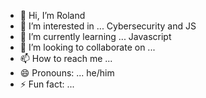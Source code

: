 - 👋 Hi, I’m Roland
- 👀 I’m interested in ... Cybersecurity and JS
- 🌱 I’m currently learning ... Javascript
- 💞️ I’m looking to collaborate on ...
- 📫 How to reach me ...
- 😄 Pronouns: ... he/him
- ⚡ Fun fact: ... 

<!---
rolandhimself/rolandhimself is a ✨ special ✨ repository because its `README.md` (this file) appears on your GitHub profile.
You can click the Preview link to take a look at your changes.
--->
